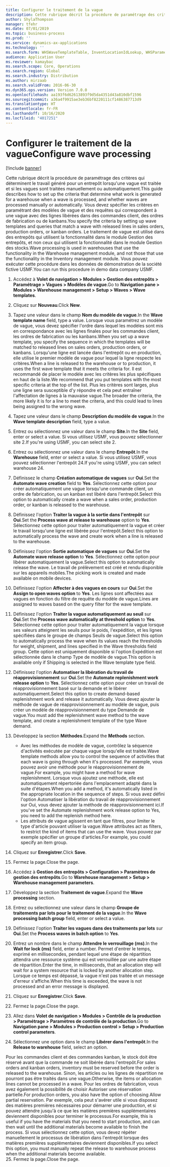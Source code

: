 ```yaml
---
title: Configurer le traitement de la vague
description: Cette rubrique décrit la procédure de paramétrage des critères qui déterminent le travail généré pour un entrepôt lorsqu'une vague est traitée et si les vagues sont traitées manuellement ou automatiquement.
author: ShylaThompson
manager: tfehr
ms.date: 07/01/2019
ms.topic: business-process
ms.prod: ''
ms.service: dynamics-ax-applications
ms.technology: ''
ms.search.form: WHSWaveTemplateTable, InventLocationIdLookup, WHSParameters, ProdParameters, whswavetablecreatenew, WHSWaveTable, WHSWaveAttributes, WHSKanbanWaveTable, WHSWaveTableListPage, WHSKanbanWaveTableListPage
audience: Application User
ms.reviewer: kamaybac
ms.search.scope: Core, Operations
ms.search.region: Global
ms.search.industry: Distribution
ms.author: mirzaab
ms.search.validFrom: 2016-06-30
ms.dyn365.ops.version: Version 7.0.0
ms.openlocfilehash: aa193f6d62613893f9d5da4351d43a810dbf1596
ms.sourcegitcommit: a36a4f9915ae3eb36bf8220111cf1486387713d9
ms.translationtype: HT
ms.contentlocale: fr-FR
ms.lasthandoff: 10/16/2020
ms.locfileid: "4017251"
---
```

# <a name="configure-wave-processing"></a><span data-ttu-id="4d358-103">Configurer le traitement de la vague</span><span class="sxs-lookup"><span data-stu-id="4d358-103">Configure wave processing</span></span>

[!include [banner](../../includes/banner.md)]

<span data-ttu-id="4d358-104">Cette rubrique décrit la procédure de paramétrage des critères qui déterminent le travail généré pour un entrepôt lorsqu'une vague est traitée et si les vagues sont traitées manuellement ou automatiquement.</span><span class="sxs-lookup"><span data-stu-id="4d358-104">This guide describes how to set up the criteria that determine what work is generated for a warehouse when a wave is processed, and whether waves are processed manually or automatically.</span></span> <span data-ttu-id="4d358-105">Vous devez spécifier les critères en paramétrant des modèles de vague et des requêtes qui correspondent à une vague avec des lignes libérées dans des commandes client, des ordres de fabrication ou de kanbans.</span><span class="sxs-lookup"><span data-stu-id="4d358-105">You specify the criteria by setting up wave templates and queries that match a wave with released lines in sales orders, production orders, or kanban orders.</span></span> <span data-ttu-id="4d358-106">Le traitement de vague est utilisé dans des entrepôts qui utilisent la fonctionnalité dans le module Gestion des entrepôts, et non ceux qui utilisent la fonctionnalité dans le module Gestion des stocks.</span><span class="sxs-lookup"><span data-stu-id="4d358-106">Wave processing is used in warehouses that use the functionality in the Warehouse management module, and not those that use the functionality in the Inventory management module.</span></span> <span data-ttu-id="4d358-107">Vous pouvez exécuter cette procédure dans les données de démonstration de la société fictive USMF.</span><span class="sxs-lookup"><span data-stu-id="4d358-107">You can run this procedure in demo data company USMF.</span></span>

1. <span data-ttu-id="4d358-108">Accédez à **Volet de navigation > Modules > Gestion des entrepôts > Paramétrage > Vagues > Modèles de vague**.</span><span class="sxs-lookup"><span data-stu-id="4d358-108">Go to **Navigation pane > Modules > Warehouse management > Setup > Waves > Wave templates**.</span></span>
2. <span data-ttu-id="4d358-109">Cliquez sur **Nouveau**.</span><span class="sxs-lookup"><span data-stu-id="4d358-109">Click **New**.</span></span>
3. <span data-ttu-id="4d358-110">Tapez une valeur dans le champ **Nom du modèle de vague**.</span><span class="sxs-lookup"><span data-stu-id="4d358-110">In the **Wave template name** field, type a value.</span></span> <span data-ttu-id="4d358-111">Lorsque vous paramétrez un modèle de vague, vous devez spécifier l'ordre dans lequel les modèles sont mis en correspondance avec les lignes finales pour les commandes client, les ordres de fabrication ou les kanbans.</span><span class="sxs-lookup"><span data-stu-id="4d358-111">When you set up a wave template, you specify the sequence in which the templates will be matched to released lines on sales orders, production orders, or kanbans.</span></span> <span data-ttu-id="4d358-112">Lorsqu'une ligne est lancée dans l'entrepôt ou en production, elle utilise le premier modèle de vague pour lequel la ligne respecte les critères.</span><span class="sxs-lookup"><span data-stu-id="4d358-112">When a line is released to the warehouse or to production, it uses the first wave template that it meets the criteria for.</span></span> <span data-ttu-id="4d358-113">Il est recommandé de placer le modèle avec les critères les plus spécifiques en haut de la liste.</span><span class="sxs-lookup"><span data-stu-id="4d358-113">We recommend that you put templates with the most specific criteria at the top of the list.</span></span> <span data-ttu-id="4d358-114">Plus les critères sont larges, plus une ligne sera susceptible d'y répondre et cela peut entraîner l'affectation de lignes à la mauvaise vague.</span><span class="sxs-lookup"><span data-stu-id="4d358-114">The broader the criteria, the more likely it is for a line to meet the criteria, and this could lead to lines being assigned to the wrong wave.</span></span>  
4. <span data-ttu-id="4d358-115">Tapez une valeur dans le champ **Description du modèle de vague**.</span><span class="sxs-lookup"><span data-stu-id="4d358-115">In the **Wave template description** field, type a value.</span></span>
5. <span data-ttu-id="4d358-116">Entrez ou sélectionnez une valeur dans le champ **Site**.</span><span class="sxs-lookup"><span data-stu-id="4d358-116">In the **Site** field, enter or select a value.</span></span> <span data-ttu-id="4d358-117">Si vous utilisez USMF, vous pouvez sélectionner site 2.</span><span class="sxs-lookup"><span data-stu-id="4d358-117">If you're using USMF, you can select site 2.</span></span>  
6. <span data-ttu-id="4d358-118">Entrez ou sélectionnez une valeur dans le champ **Entrepôt**.</span><span class="sxs-lookup"><span data-stu-id="4d358-118">In the **Warehouse** field, enter or select a value.</span></span> <span data-ttu-id="4d358-119">Si vous utilisez USMF, vous pouvez sélectionner l'entrepôt 24.</span><span class="sxs-lookup"><span data-stu-id="4d358-119">If you're using USMF, you can select warehouse 24.</span></span>  
7. <span data-ttu-id="4d358-120">Définissez le champ **Création automatique de vagues** sur **Oui**.</span><span class="sxs-lookup"><span data-stu-id="4d358-120">Set the **Automate wave creation** field to **Yes**.</span></span> <span data-ttu-id="4d358-121">Sélectionnez cette option pour créer automatiquement une vague lorsqu'une commande client, un ordre de fabrication, ou un kanban est libéré dans l'entrepôt.</span><span class="sxs-lookup"><span data-stu-id="4d358-121">Select this option to automatically create a wave when a sales order, production order, or kanban is released to the warehouse.</span></span>  
8. <span data-ttu-id="4d358-122">Définissez l'option **Traiter la vague à la sortie dans l'entrepôt** sur **Oui**.</span><span class="sxs-lookup"><span data-stu-id="4d358-122">Set the **Process wave at release to warehouse** option to **Yes**.</span></span> <span data-ttu-id="4d358-123">Sélectionnez cette option pour traiter automatiquement la vague et créer le travail lorsqu'une ligne est libérée pour l'entrepôt.</span><span class="sxs-lookup"><span data-stu-id="4d358-123">Select this option to automatically process the wave and create work when a line is released to the warehouse.</span></span>  
9. <span data-ttu-id="4d358-124">Définissez l'option **Sortie automatique de vagues** sur **Oui**.</span><span class="sxs-lookup"><span data-stu-id="4d358-124">Set the **Automate wave release option** to **Yes**.</span></span> <span data-ttu-id="4d358-125">Sélectionnez cette option pour libérer automatiquement la vague.</span><span class="sxs-lookup"><span data-stu-id="4d358-125">Select this option to automatically release the wave.</span></span> <span data-ttu-id="4d358-126">Le travail de prélèvement est créé et rendu disponible sur les appareils mobiles.</span><span class="sxs-lookup"><span data-stu-id="4d358-126">The picking work is created and made available on mobile devices.</span></span>  
10. <span data-ttu-id="4d358-127">Définissez l'option **Affecter à des vagues en cours** sur **Oui**.</span><span class="sxs-lookup"><span data-stu-id="4d358-127">Set the **Assign to open waves option** to **Yes**.</span></span> <span data-ttu-id="4d358-128">Les lignes sont affectées aux vagues en fonction du filtre de requête du modèle de vague.</span><span class="sxs-lookup"><span data-stu-id="4d358-128">Lines are assigned to waves based on the query filter for the wave template.</span></span>  
11. <span data-ttu-id="4d358-129">Définissez l'option **Traiter la vague automatiquement au seuil** sur **Oui**.</span><span class="sxs-lookup"><span data-stu-id="4d358-129">Set the **Process wave automatically at threshold option** to **Yes**.</span></span> <span data-ttu-id="4d358-130">Sélectionnez cette option pour traiter automatiquement la vague lorsque ses valeurs atteignent les seuils pour le poids, l'expédition, et les lignes spécifiées dans le groupe de champs Seuils de vague.</span><span class="sxs-lookup"><span data-stu-id="4d358-130">Select this option to automatically process the wave when its values reach the thresholds for weight, shipment, and lines specified in the Wave thresholds field group.</span></span> <span data-ttu-id="4d358-131">Cette option est uniquement disponible si l'option Expédition est sélectionnée dans le champ Type de modèle de vague.</span><span class="sxs-lookup"><span data-stu-id="4d358-131">This option is available only if Shipping is selected in the Wave template type field.</span></span>  
12. <span data-ttu-id="4d358-132">Définissez l'option **Automatiser la libération du travail de réapprovisionnement** sur **Oui**.</span><span class="sxs-lookup"><span data-stu-id="4d358-132">Set the **Automate replenishment work release option** to **Yes**.</span></span> <span data-ttu-id="4d358-133">Sélectionnez cette option pour créer un travail de réapprovisionnement basé sur la demande et le libérer automatiquement.</span><span class="sxs-lookup"><span data-stu-id="4d358-133">Select this option to create demand-based replenishment work and release it automatically.</span></span> <span data-ttu-id="4d358-134">Vous devez ajouter la méthode de vague de réapprovisionnement au modèle de vague, puis créer un modèle de réapprovisionnement du type Demande de vague.</span><span class="sxs-lookup"><span data-stu-id="4d358-134">You must add the replenishment wave method to the wave template, and create a replenishment template of the type Wave demand.</span></span>  
13. <span data-ttu-id="4d358-135">Développez la section **Méthodes**.</span><span class="sxs-lookup"><span data-stu-id="4d358-135">Expand the **Methods** section.</span></span>

    - <span data-ttu-id="4d358-136">Avec les méthodes de modèle de vague, contrôlez la séquence d'activités exécutée par chaque vague lorsqu'elle est traitée.</span><span class="sxs-lookup"><span data-stu-id="4d358-136">Wave template methods allow you to control the sequence of activities that each wave is going through when it's processed.</span></span> <span data-ttu-id="4d358-137">Par exemple, vous pouvez avoir une méthode pour le réapprovisionnement de vague.</span><span class="sxs-lookup"><span data-stu-id="4d358-137">For example, you might have a method for wave replenishment.</span></span> <span data-ttu-id="4d358-138">Lorsque vous ajoutez une méthode, elle est automatiquement répertoriée dans l'emplacement adapté dans la suite d'étapes.</span><span class="sxs-lookup"><span data-stu-id="4d358-138">When you add a method, it's automatically listed in the appropriate location in the sequence of steps.</span></span> <span data-ttu-id="4d358-139">Si vous avez défini l'option Automatiser la libération du travail de réapprovisionnement sur Oui, vous devez ajouter la méthode de réapprovisionnement ici.</span><span class="sxs-lookup"><span data-stu-id="4d358-139">If you've set the Automate replenishment work release option to Yes, you need to add the replenish method here.</span></span>  
    - <span data-ttu-id="4d358-140">Les attributs de vague agissent en tant que filtres, pour limiter le type d'article pouvant utiliser la vague.</span><span class="sxs-lookup"><span data-stu-id="4d358-140">Wave attributes act as filters, to restrict the kind of items that can use the wave.</span></span> <span data-ttu-id="4d358-141">Vous pouvez par exemple spécifier un groupe d'articles.</span><span class="sxs-lookup"><span data-stu-id="4d358-141">For example, you could specify an item group.</span></span>  
14. <span data-ttu-id="4d358-142">Cliquez sur **Enregistrer**.</span><span class="sxs-lookup"><span data-stu-id="4d358-142">Click **Save**.</span></span>
15. <span data-ttu-id="4d358-143">Fermez la page.</span><span class="sxs-lookup"><span data-stu-id="4d358-143">Close the page.</span></span>
16. <span data-ttu-id="4d358-144">Accédez à **Gestion des entrepôts > Configuration > Paramètres de gestion des entrepôts**.</span><span class="sxs-lookup"><span data-stu-id="4d358-144">Go to **Warehouse management > Setup > Warehouse management parameters**.</span></span>
17. <span data-ttu-id="4d358-145">Développez la section **Traitement de vague**.</span><span class="sxs-lookup"><span data-stu-id="4d358-145">Expand the **Wave processing** section.</span></span>
18. <span data-ttu-id="4d358-146">Entrez ou sélectionnez une valeur dans le champ **Groupe de traitements par lots pour le traitement de la vague**.</span><span class="sxs-lookup"><span data-stu-id="4d358-146">In the **Wave processing batch group** field, enter or select a value.</span></span>
19. <span data-ttu-id="4d358-147">Définissez l'option **Traiter les vagues dans des traitements par lots** sur **Oui**.</span><span class="sxs-lookup"><span data-stu-id="4d358-147">Set the **Process waves in batch option** to **Yes**.</span></span>
20. <span data-ttu-id="4d358-148">Entrez un nombre dans le champ **Attendre le verrouillage (ms)**.</span><span class="sxs-lookup"><span data-stu-id="4d358-148">In the **Wait for lock (ms)** field, enter a number.</span></span> <span data-ttu-id="4d358-149">Permet d'entrer le temps, exprimé en millisecondes, pendant lequel une étape de répartition attendra une ressource système qui est verrouillée par une autre étape de répartition.</span><span class="sxs-lookup"><span data-stu-id="4d358-149">Enter the time, in milliseconds, that an allocation step will wait for a system resource that is locked by another allocation step.</span></span> <span data-ttu-id="4d358-150">Lorsque ce temps est dépassé, la vague n'est pas traitée et un message d'erreur s'affiche.</span><span class="sxs-lookup"><span data-stu-id="4d358-150">When this time is exceeded, the wave is not processed and an error message is displayed.</span></span>  
21. <span data-ttu-id="4d358-151">Cliquez sur **Enregistrer**.</span><span class="sxs-lookup"><span data-stu-id="4d358-151">Click **Save**.</span></span>
22. <span data-ttu-id="4d358-152">Fermez la page.</span><span class="sxs-lookup"><span data-stu-id="4d358-152">Close the page.</span></span>
23. <span data-ttu-id="4d358-153">Allez dans **Volet de navigation > Modules > Contrôle de la production > Paramétrage > Paramètres de contrôle de la production**.</span><span class="sxs-lookup"><span data-stu-id="4d358-153">Go to **Navigation pane > Modules > Production control > Setup > Production control parameters**.</span></span>
24. <span data-ttu-id="4d358-154">Sélectionnez une option dans le champ **Libérer dans l'entrepôt**.</span><span class="sxs-lookup"><span data-stu-id="4d358-154">In the **Release to warehouse** field, select an option.</span></span>

<span data-ttu-id="4d358-155">Pour les commandes client et des commandes kanban, le stock doit être réservé avant que la commande ne soit libérée dans l'entrepôt.</span><span class="sxs-lookup"><span data-stu-id="4d358-155">For sales orders and kanban orders, inventory must be reserved before the order is released to the warehouse.</span></span> <span data-ttu-id="4d358-156">Sinon, les articles ou les lignes de répartition ne pourront pas être traités dans une vague.</span><span class="sxs-lookup"><span data-stu-id="4d358-156">Otherwise, the items or allocation lines cannot be processed in a wave.</span></span> <span data-ttu-id="4d358-157">Pour les ordres de fabrication, vous avez également la possibilité de choisir Autoriser une réservation partielle.</span><span class="sxs-lookup"><span data-stu-id="4d358-157">For production orders, you also have the option of choosing Allow partial reservation.</span></span> <span data-ttu-id="4d358-158">Par exemple, cela peut s'avérer utile si vous disposez des matières premières nécessaires pour démarrer une production, et si pouvez attendre jusqu'à ce que les matières premières supplémentaires deviennent disponibles pour terminer le processus.</span><span class="sxs-lookup"><span data-stu-id="4d358-158">For example, this is useful if you have the materials that you need to start production, and can then wait until the additional materials become available to finish the process.</span></span> <span data-ttu-id="4d358-159">Si vous sélectionnez cette option, vous devez répéter manuellement le processus de libération dans l'entrepôt lorsque des matières premières supplémentaires deviennent disponibles.</span><span class="sxs-lookup"><span data-stu-id="4d358-159">If you select this option, you must manually repeat the release to warehouse process when the additional materials become available.</span></span>  
25. <span data-ttu-id="4d358-160">Fermez la page.</span><span class="sxs-lookup"><span data-stu-id="4d358-160">Close the page.</span></span>

